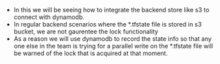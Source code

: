 - In this we will be seeing how to integrate the backend store like s3 to connect with dynamodb.
- In regular backend scenarios where the *.tfstate file is stored in s3 bucket, we are not gaurentee the lock functionality
- As a reason we will use dynamodb to record the state info so that any one else in the team is trying for a parallel write on the *.tfstate file will be warned of the lock that is acquired at that moment.